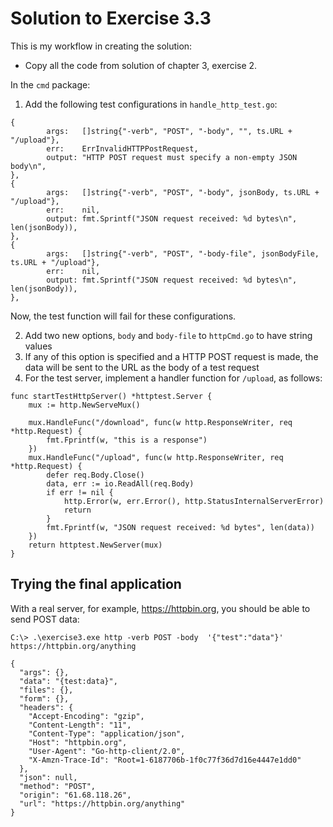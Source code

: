 # Solution to Exercise 3.3

This is my workflow in creating the solution:

- Copy all the code from solution of chapter 3, exercise 2.

In the `cmd` package:

1. Add the following test configurations in `handle_http_test.go`:
```
{
		args:   []string{"-verb", "POST", "-body", "", ts.URL + "/upload"},
		err:    ErrInvalidHTTPPostRequest,
		output: "HTTP POST request must specify a non-empty JSON body\n",
},
{
		args:   []string{"-verb", "POST", "-body", jsonBody, ts.URL + "/upload"},
		err:    nil,
		output: fmt.Sprintf("JSON request received: %d bytes\n", len(jsonBody)),
},
{
		args:   []string{"-verb", "POST", "-body-file", jsonBodyFile, ts.URL + "/upload"},
		err:    nil,
		output: fmt.Sprintf("JSON request received: %d bytes\n", len(jsonBody)),
},
```

Now, the test function will fail for these configurations.

2. Add two new options, `body`  and `body-file` to `httpCmd.go` to have string values
3. If any of this option is specified and a HTTP POST request is made, the data will be sent to the URL as the body
   of a test request
4. For the test server, implement a handler function for `/upload`, as follows:

```
func startTestHttpServer() *httptest.Server {
	mux := http.NewServeMux()

	mux.HandleFunc("/download", func(w http.ResponseWriter, req *http.Request) {
		fmt.Fprintf(w, "this is a response")
	})
	mux.HandleFunc("/upload", func(w http.ResponseWriter, req *http.Request) {
		defer req.Body.Close()
		data, err := io.ReadAll(req.Body)
		if err != nil {
			http.Error(w, err.Error(), http.StatusInternalServerError)
			return
		}
		fmt.Fprintf(w, "JSON request received: %d bytes", len(data))
	})
	return httptest.NewServer(mux)
}
```

## Trying the final application

With a real server, for example, https://httpbin.org, you should be able to send POST data:

```
C:\> .\exercise3.exe http -verb POST -body  '{"test":"data"}' https://httpbin.org/anything

{
  "args": {},
  "data": "{test:data}",
  "files": {},
  "form": {},
  "headers": {
    "Accept-Encoding": "gzip",
    "Content-Length": "11",
    "Content-Type": "application/json",
    "Host": "httpbin.org",
    "User-Agent": "Go-http-client/2.0",
    "X-Amzn-Trace-Id": "Root=1-6187706b-1f0c77f36d7d16e4447e1dd0"
  },
  "json": null,
  "method": "POST",
  "origin": "61.68.118.26",
  "url": "https://httpbin.org/anything"
}
```